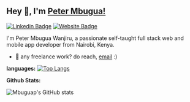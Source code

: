 ## Hey 👋, I'm [Peter Mbugua!](https://github.com/mbuguap)

[![Linkedin Badge](https://img.shields.io/badge/-LinkedIn-0e76a8?style=flat-square&logo=Linkedin&logoColor=white)](https://www.linkedin.com/in/peter-mbugua-wanjiru/)
[![Website Badge](https://img.shields.io/badge/Website-3b5998?style=flat-square&logo=google-chrome&logoColor=white)](http://portfolio-mbuguap.vercel.app/)

<!-- ![code gif](code.gif) -->
<!-- <img align="top" alt="GIF" src="code.gif" width="500" height="320" /> -->

I'm Peter Mbugua Wanjiru, a passionate self-taught full stack web and mobile app developer from Nairobi, Kenya.

- 📧 any freelance work? do reach, [email](mailto:petrmbugua@gmail.com) :)

**languages:** 
[![Top Langs](https://github-readme-stats.vercel.app/api/top-langs/?username=mbuguap&langs_count=8)](https://github.com/mbuguap/github-readme-stats)

**Github Stats:** 

![Mbuguap's GitHub stats](https://github-readme-stats.vercel.app/api?username=mbuguap&show_icons=true&theme=gotham)



